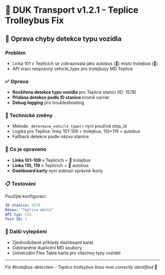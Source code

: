 # 🚎 DUK Transport v1.2.1 - Teplice Trolleybus Fix

## 🐛 Oprava chyby detekce typu vozidla

### Problém
- Linka 101 v Teplicích se zobrazovala jako autobus (🚌) místo trolejbus (🚎)
- API vrací nesprávný vehicle_type pro trolejbusy MD Teplice

### ✅ Oprava
- **Rozšířena detekce typu vozidla** pro Teplice stanici (ID: 1578)
- **Přidána detekce podle ID stanice** kromě carrier
- **Debug logging** pro troubleshooting

### 🔧 Technické změny
- Metoda `_determine_vehicle_type()` nyní používá stop_id
- Logika pro Teplice: linky 101-109 = trolejbus, 110+119 = autobus
- Fallback detekce podle názvu stanice

### 🚎 Co je opraveno
- **Linka 101-109** v Teplicích = 🚎 trolejbus
- **Linka 110, 119** v Teplicích = 🚌 autobus  
- **Dashboard karty** nyní zobrazí správné ikony

### 📋 Testování
Použijte konfiguraci:
```yaml
ID stanice: 1578
Název: "Teplice město"
API typ: CIS
Post ID: 1
```

### 🎯 Další vylepšení
- Zjednodušené příklady dashboard karet
- Odstraněné duplicitní MD soubory
- Univerzální Flex Table karta pro všechny typy vozidel

---
*Fix #trolejbus-detection - Teplice trolleybus lines now correctly identified* 🚎